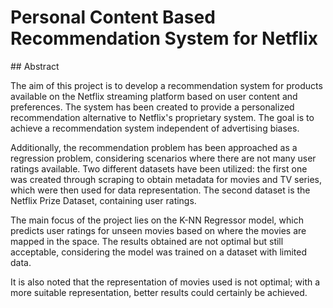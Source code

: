 # Personal Content Based Recommendation System for Netflix



## Abstract


The aim of this project is to develop a recommendation system for products available on the Netflix streaming platform based on user content and preferences. The system has been created to provide a personalized recommendation alternative to Netflix's proprietary system. The goal is to achieve a recommendation system independent of advertising biases.

Additionally, the recommendation problem has been approached as a regression problem, considering scenarios where there are not many user ratings available. Two different datasets have been utilized: the first one was created through scraping to obtain metadata for movies and TV series, which were then used for data representation. The second dataset is the Netflix Prize Dataset, containing user ratings.

The main focus of the project lies on the K-NN Regressor model, which predicts user ratings for unseen movies based on where the movies are mapped in the space. The results obtained are not optimal but still acceptable, considering the model was trained on a dataset with limited data.

It is also noted that the representation of movies used is not optimal; with a more suitable representation, better results could certainly be achieved.